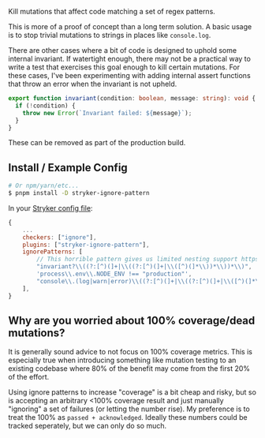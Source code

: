 Kill mutations that affect code matching a set of regex patterns.

This is more of a proof of concept than a long term solution. A basic usage is to stop trivial mutations to strings in places like `console.log`.

There are other cases where a bit of code is designed to uphold some internal invariant. If watertight enough, there may not be a practical way to write a test that exercises this goal enough to kill certain mutations. For these cases, I've been experimenting with adding internal assert functions that throw an error when the invariant is not upheld.

```ts
export function invariant(condition: boolean, message: string): void {
  if (!condition) {
    throw new Error(`Invariant failed: ${message}`);
  }
}
```

These can be removed as part of the production build.

## Install / Example Config

```sh
# Or npm/yarn/etc...
$ pnpm install -D stryker-ignore-pattern
```

In your [Stryker config file](https://stryker-mutator.io/docs/stryker-js/config-file):

```js
{
    ...
    checkers: ["ignore"],
    plugins: ["stryker-ignore-pattern"],
    ignorePatterns: [
        // This horrible pattern gives us limited nesting support https://stackoverflow.com/a/35271017
        "invariant?\\((?:[^)(]+|\\((?:[^)(]+|\\([^)(]*\\))*\\))*\\)",
        'process\\.env\\.NODE_ENV !== "production"',
        "console\\.(log|warn|error)\\((?:[^)(]+|\\((?:[^)(]+|\\([^)(]*\\))*\\))*\\)",
    ],
}
```

## Why are you worried about 100% coverage/dead mutations?

It is generally sound advice to not focus on 100% coverage metrics. This is especially true when introducing something like mutation testing to an existing codebase where 80% of the benefit may come from the first 20% of the effort.

Using ignore patterns to increase "coverage" is a bit cheap and risky, but so is accepting an arbitrary <100% coverage result and just manually "ignoring" a set of failures (or letting the number rise). My preference is to treat the 100% as `passed + acknowledged`. Ideally these numbers could be tracked seperately, but we can only do so much.
